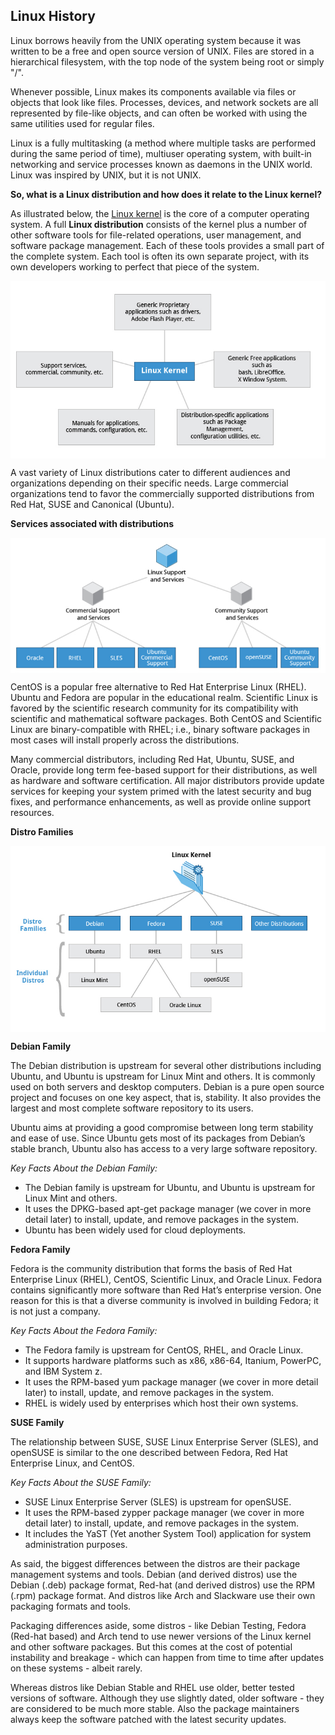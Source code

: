 ## Linux History

Linux borrows heavily from the UNIX operating system because it was written to be a free and open source version of UNIX. Files are stored in a hierarchical filesystem, with the top node of the system being root or simply "/". 

Whenever possible, Linux makes its components available via files or objects that look like files. Processes, devices, and network sockets are all represented by file-like objects, and can often be worked with using the same utilities used for regular files.

Linux is a fully multitasking (a method where multiple tasks are performed during the same period of time), multiuser operating system, with built-in networking and service processes known as daemons in the UNIX world. Linux was inspired by UNIX, but it is not UNIX.

**So, what is a Linux distribution and how does it relate to the Linux kernel?**

As illustrated below, the [Linux kernel](http://www.kernel.org) is the core of a computer operating system. A full **Linux distribution** consists of the kernel plus a number of other software tools for file-related operations, user management, and software package management. Each of these tools provides a small part of the complete system. Each tool is often its own separate project, with its own developers working to perfect that piece of the system.

<img align="center" src="./images/linux-intro.png"/>

A vast variety of Linux distributions cater to different audiences and organizations depending on their specific needs. Large commercial organizations tend to favor the commercially supported distributions from Red Hat, SUSE and Canonical (Ubuntu).

**Services associated with distributions**

<img align="center" src="./images/services-distributions.png"/>

CentOS is a popular free alternative to Red Hat Enterprise Linux (RHEL). Ubuntu and Fedora are popular in the educational realm. Scientific Linux is favored by the scientific research community for its compatibility with scientific and mathematical software packages. Both CentOS and Scientific Linux are binary-compatible with RHEL; i.e., binary software packages in most cases will install properly across the distributions.

Many commercial distributors, including Red Hat, Ubuntu, SUSE, and Oracle, provide long term fee-based support for their distributions, as well as hardware and software certification. All major distributors provide update services for keeping your system primed with the latest security and bug fixes, and performance enhancements, as well as provide online support resources.

**Distro Families**

<img align="center" src="./images/linuxkernel-distros.png"/>

**Debian Family**

The Debian distribution is upstream for several other distributions including Ubuntu, and Ubuntu is upstream for Linux Mint and others. It is commonly used on both servers and desktop computers. Debian is a pure open source project and focuses on one key aspect, that is, stability. It also provides the largest and most complete software repository to its users.

Ubuntu aims at providing a good compromise between long term stability and ease of use. Since Ubuntu gets most of its packages from Debian’s stable branch, Ubuntu also has access to a very large software repository. 

_Key Facts About the Debian Family:_

* The Debian family is upstream for Ubuntu, and Ubuntu is upstream for Linux Mint and others.
* It uses the DPKG-based apt-get package manager (we cover in more detail later) to install, update, and remove packages in the system.
* Ubuntu has been widely used for cloud deployments.
	
**Fedora Family**

Fedora is the community distribution that forms the basis of Red Hat Enterprise Linux (RHEL), CentOS, Scientific Linux, and Oracle Linux. Fedora contains significantly more software than Red Hat’s enterprise version. One reason for this is that a diverse community is involved in building Fedora; it is not just a company.

_Key Facts About the Fedora Family:_

* The Fedora family is upstream for CentOS, RHEL, and Oracle Linux.
* It supports hardware platforms such as x86, x86-64, Itanium, PowerPC, and IBM System z.
* It uses the RPM-based yum package manager (we cover in more detail later) to install, update, and remove packages in the system.
* RHEL is widely used by enterprises which host their own systems.

**SUSE Family**

The relationship between SUSE, SUSE Linux Enterprise Server (SLES), and openSUSE is similar to the one described between Fedora, Red Hat Enterprise Linux, and CentOS. 

_Key Facts About the SUSE Family:_

* SUSE Linux Enterprise Server (SLES) is upstream for openSUSE.
* It uses the RPM-based zypper package manager (we cover in more detail later) to install, update, and remove packages in the system.
* It includes the YaST (Yet another System Tool) application for system administration purposes.
	
As said, the biggest differences between the distros are their package management systems and tools.
Debian (and derived distros) use the Debian (.deb) package format, Red-hat (and derived distros) use the RPM (.rpm) package format. And distros like Arch and Slackware use their own packaging formats and tools.

Packaging differences aside, some distros - like Debian Testing, Fedora (Red-hat based) and Arch tend to use newer versions of the Linux kernel and other software packages. But this comes at the cost of potential instability and breakage - which can happen from time to time after updates on these systems - albeit rarely.

Whereas distros like Debian Stable and RHEL use older, better tested versions of software. Although they use slightly dated, older software - they are considered to be much more stable. Also the package maintainers always keep the software patched with the latest security updates.
